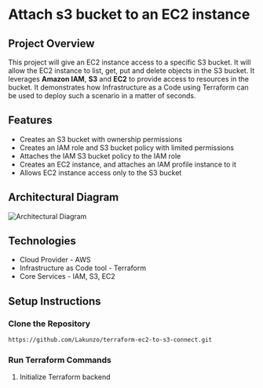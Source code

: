 # Attach s3 bucket to an EC2 instance
## Project Overview

This project will give an EC2 instance access to a specific S3 bucket. It will allow the EC2 instance to list, get, put and delete objects in the S3 bucket. It leverages **Amazon IAM**, **S3** and **EC2** to provide access to resources in the bucket. It demonstrates how Infrastructure as a Code using Terraform can be used to deploy such a scenario in a matter of seconds. 

## Features
* Creates an S3 bucket with ownership permissions
* Creates an IAM role and S3 bucket policy with limited permissions
* Attaches the IAM S3 bucket policy to the IAM role
* Creates an EC2 instance, and attaches an IAM profile instance to it
* Allows EC2 instance access only to the S3 bucket

## Architectural Diagram
![Architectural Diagram](https://i.postimg.cc/Bvqq4Kv5/ec2-s3-drawio.png)

## Technologies
* Cloud Provider - AWS
* Infrastructure as Code tool - Terraform
* Core Services - IAM, S3, EC2

## Setup Instructions
### Clone the Repository
```Bash
https://github.com/Lakunzo/terraform-ec2-to-s3-connect.git
```
### Run Terraform Commands
1. Initialize Terraform backend

 
